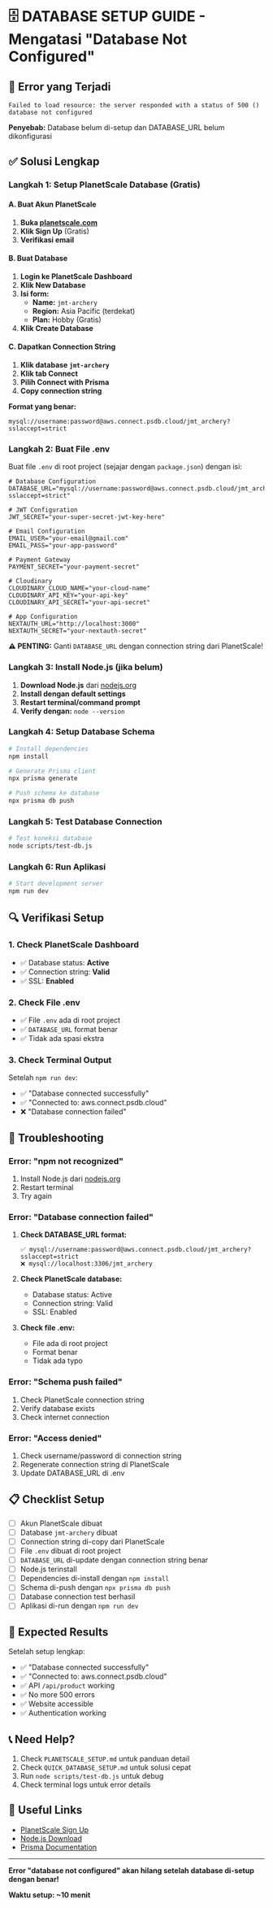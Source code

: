 # 🗄️ DATABASE SETUP GUIDE - Mengatasi "Database Not Configured"

## 🚨 Error yang Terjadi
```
Failed to load resource: the server responded with a status of 500 ()
database not configured
```

**Penyebab:** Database belum di-setup dan DATABASE_URL belum dikonfigurasi

## ✅ Solusi Lengkap

### Langkah 1: Setup PlanetScale Database (Gratis)

#### A. Buat Akun PlanetScale
1. **Buka [planetscale.com](https://planetscale.com)**
2. **Klik Sign Up** (Gratis)
3. **Verifikasi email**

#### B. Buat Database
1. **Login ke PlanetScale Dashboard**
2. **Klik New Database**
3. **Isi form:**
   - **Name:** `jmt-archery`
   - **Region:** Asia Pacific (terdekat)
   - **Plan:** Hobby (Gratis)
4. **Klik Create Database**

#### C. Dapatkan Connection String
1. **Klik database `jmt-archery`**
2. **Klik tab Connect**
3. **Pilih Connect with Prisma**
4. **Copy connection string**

**Format yang benar:**
```
mysql://username:password@aws.connect.psdb.cloud/jmt_archery?sslaccept=strict
```

### Langkah 2: Buat File .env

Buat file `.env` di root project (sejajar dengan `package.json`) dengan isi:

```env
# Database Configuration
DATABASE_URL="mysql://username:password@aws.connect.psdb.cloud/jmt_archery?sslaccept=strict"

# JWT Configuration
JWT_SECRET="your-super-secret-jwt-key-here"

# Email Configuration
EMAIL_USER="your-email@gmail.com"
EMAIL_PASS="your-app-password"

# Payment Gateway
PAYMENT_SECRET="your-payment-secret"

# Cloudinary
CLOUDINARY_CLOUD_NAME="your-cloud-name"
CLOUDINARY_API_KEY="your-api-key"
CLOUDINARY_API_SECRET="your-api-secret"

# App Configuration
NEXTAUTH_URL="http://localhost:3000"
NEXTAUTH_SECRET="your-nextauth-secret"
```

**⚠️ PENTING:** Ganti `DATABASE_URL` dengan connection string dari PlanetScale!

### Langkah 3: Install Node.js (jika belum)

1. **Download Node.js** dari [nodejs.org](https://nodejs.org/)
2. **Install dengan default settings**
3. **Restart terminal/command prompt**
4. **Verify dengan:** `node --version`

### Langkah 4: Setup Database Schema

```bash
# Install dependencies
npm install

# Generate Prisma client
npx prisma generate

# Push schema ke database
npx prisma db push
```

### Langkah 5: Test Database Connection

```bash
# Test koneksi database
node scripts/test-db.js
```

### Langkah 6: Run Aplikasi

```bash
# Start development server
npm run dev
```

## 🔍 Verifikasi Setup

### 1. Check PlanetScale Dashboard
- ✅ Database status: **Active**
- ✅ Connection string: **Valid**
- ✅ SSL: **Enabled**

### 2. Check File .env
- ✅ File `.env` ada di root project
- ✅ `DATABASE_URL` format benar
- ✅ Tidak ada spasi ekstra

### 3. Check Terminal Output
Setelah `npm run dev`:
- ✅ "Database connected successfully"
- ✅ "Connected to: aws.connect.psdb.cloud"
- ❌ "Database connection failed"

## 🚨 Troubleshooting

### Error: "npm not recognized"
1. Install Node.js dari [nodejs.org](https://nodejs.org/)
2. Restart terminal
3. Try again

### Error: "Database connection failed"
1. **Check DATABASE_URL format:**
   ```
   ✅ mysql://username:password@aws.connect.psdb.cloud/jmt_archery?sslaccept=strict
   ❌ mysql://localhost:3306/jmt_archery
   ```

2. **Check PlanetScale database:**
   - Database status: Active
   - Connection string: Valid
   - SSL: Enabled

3. **Check file .env:**
   - File ada di root project
   - Format benar
   - Tidak ada typo

### Error: "Schema push failed"
1. Check PlanetScale connection string
2. Verify database exists
3. Check internet connection

### Error: "Access denied"
1. Check username/password di connection string
2. Regenerate connection string di PlanetScale
3. Update DATABASE_URL di .env

## 📋 Checklist Setup

- [ ] Akun PlanetScale dibuat
- [ ] Database `jmt-archery` dibuat
- [ ] Connection string di-copy dari PlanetScale
- [ ] File `.env` dibuat di root project
- [ ] `DATABASE_URL` di-update dengan connection string benar
- [ ] Node.js terinstall
- [ ] Dependencies di-install dengan `npm install`
- [ ] Schema di-push dengan `npx prisma db push`
- [ ] Database connection test berhasil
- [ ] Aplikasi di-run dengan `npm run dev`

## 🎯 Expected Results

Setelah setup lengkap:
- ✅ "Database connected successfully"
- ✅ "Connected to: aws.connect.psdb.cloud"
- ✅ API `/api/product` working
- ✅ No more 500 errors
- ✅ Website accessible
- ✅ Authentication working

## 📞 Need Help?

1. Check `PLANETSCALE_SETUP.md` untuk panduan detail
2. Check `QUICK_DATABASE_SETUP.md` untuk solusi cepat
3. Run `node scripts/test-db.js` untuk debug
4. Check terminal logs untuk error details

## 🔗 Useful Links

- [PlanetScale Sign Up](https://planetscale.com)
- [Node.js Download](https://nodejs.org/)
- [Prisma Documentation](https://www.prisma.io/docs)

---

**Error "database not configured" akan hilang setelah database di-setup dengan benar!**

**Waktu setup: ~10 menit** 